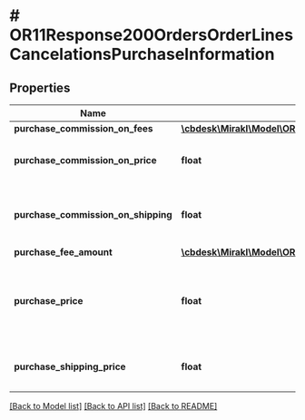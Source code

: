 # # OR11Response200OrdersOrderLinesCancelationsPurchaseInformation

## Properties

Name | Type | Description | Notes
------------ | ------------- | ------------- | -------------
**purchase_commission_on_fees** | [**\cbdesk\Mirakl\Model\OR11Response200OrdersOrderLinesCancelationsPurchaseInformationPurchaseCommissionOnFees**](OR11Response200OrdersOrderLinesCancelationsPurchaseInformationPurchaseCommissionOnFees.md) |  | [optional]
**purchase_commission_on_price** | **float** | Cancelation’s purchase commission amount | [optional]
**purchase_commission_on_shipping** | **float** | Cancelation’s purchase commission amount on shipping | [optional]
**purchase_fee_amount** | [**\cbdesk\Mirakl\Model\OR11Response200OrdersOrderLinesCancelationsPurchaseInformationPurchaseFeeAmount**](OR11Response200OrdersOrderLinesCancelationsPurchaseInformationPurchaseFeeAmount.md) |  | [optional]
**purchase_price** | **float** | Cancelation’s purchase price excluding shipping charges and fees | [optional]
**purchase_shipping_price** | **float** | Cancelation’s purchase shipping charges | [optional]

[[Back to Model list]](../../README.md#models) [[Back to API list]](../../README.md#endpoints) [[Back to README]](../../README.md)
